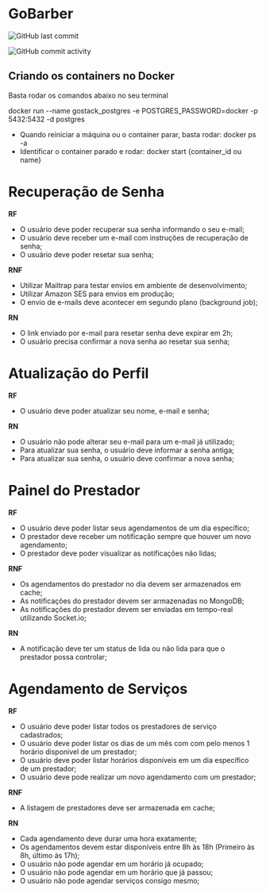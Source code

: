 # GoBarber
![GitHub last commit](https://img.shields.io/github/last-commit/rodrigoalbinoh/gostack-gobarber-backend)

![GitHub commit activity](https://img.shields.io/github/commit-activity/w/rodrigoalbinoh/gostack-gobarber-backend)

## Criando os containers no Docker
Basta rodar os comandos abaixo no seu terminal

docker run --name gostack_postgres -e POSTGRES_PASSWORD=docker -p 5432:5432 -d postgres

* Quando reiniciar a máquina ou o container parar, basta rodar: docker ps -a
* Identificar o container parado e rodar: docker start {container_id ou name}


# Recuperação de Senha
**RF**
- O usuário deve poder recuperar sua senha informando o seu e-mail;
- O usuário deve receber um e-mail com instruções de recuperação de senha;
- O usuário deve poder resetar sua senha;

**RNF**
- Utilizar Mailtrap para testar envios em ambiente de desenvolvimento;
- Utilizar Amazon SES para envios em produção;
- O envio de e-mails deve acontecer em segundo plano (background job);

**RN**
- O link enviado por e-mail para resetar senha deve expirar em 2h;
- O usuário precisa confirmar a nova senha ao resetar sua senha;


# Atualização do Perfil
**RF**
- O usuário deve poder atualizar seu nome, e-mail e senha;

**RN**
- O usuário não pode alterar seu e-mail para um e-mail já utilizado;
- Para atualizar sua senha, o usuário deve informar a senha antiga;
- Para atualizar sua senha, o usuário deve confirmar a nova senha;

# Painel do Prestador
**RF**
- O usuário deve poder listar seus agendamentos de um dia específico;
- O prestador deve receber um notificação sempre que houver um novo agendamento;
- O prestador deve poder visualizar as notificações não lidas;

**RNF**
- Os agendamentos do prestador no dia devem ser armazenados em cache;
- As notificações do prestador devem ser armazenadas no MongoDB;
- As notificações do prestador devem ser enviadas em tempo-real utilizando Socket.io;


**RN**
- A notificação deve ter um status de lida ou não lida para que o prestador possa controlar;

# Agendamento de Serviços

**RF**
- O usuário deve poder listar todos os prestadores de serviço cadastrados;
- O usuário deve poder listar os dias de um mês com com pelo menos 1 horário disponível de um prestador;
- O usuário deve poder listar horários disponíveis em um dia específico de um prestador;
- O usuário deve pode realizar um novo agendamento com um prestador;

**RNF**
- A listagem de prestadores deve ser armazenada em cache;

**RN**
- Cada agendamento deve durar uma hora exatamente;
- Os agendamentos devem estar disponíveis entre 8h às 18h (Primeiro às 8h, último às 17h);
- O usuário não pode agendar em um horário já ocupado;
- O usuário não pode agendar em um horário que já passou;
- O usuário não pode agendar serviços consigo mesmo;
